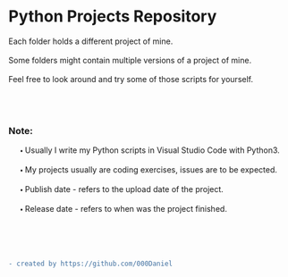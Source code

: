 # Python Projects Repository

Each folder holds a different project of mine.  
<br />
Some folders might contain multiple versions of a project of mine.   
<br />
Feel free to look around and try some of those scripts for yourself.  
<br />
<br />
<br />
### Note:  
   🞄 Usually I write my Python scripts in Visual Studio Code with Python3.  
<br />
   🞄 My projects usually are coding exercises, issues are to be expected.  
<br />
   🞄 Publish date - refers to the upload date of the project.  
<br />
   🞄 Release date - refers to when was the project finished.  
<br />
<br />
<br />
<br />
```diff
- created by https://github.com/000Daniel
```
